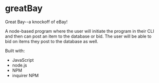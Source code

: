 # greatBay

Great Bay--a knockoff of eBay!

A node-based program where the user will initiate the program in their CLI and then can post an item to the database or bid.  The user will be able to bid on items they post to the database as well.

Built with:
* JavaScript
* node.js
* NPM
* inquirer NPM
